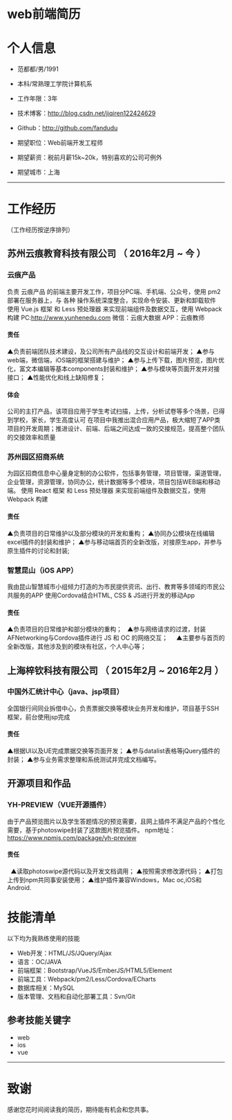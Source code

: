 # web前端简历

# 个人信息

 - 范都都/男/1991 
 - 本科/常熟理工学院计算机系 
 - 工作年限：3年
 - 技术博客：http://blog.csdn.net/jiqiren122424629
 - Github：http://github.com/fandudu

 - 期望职位：Web前端开发工程师
 - 期望薪资：税前月薪15k~20k，特别喜欢的公司可例外
 - 期望城市：上海

---

# 工作经历
（工作经历按逆序排列）

## 苏州云痕教育科技有限公司  （ 2016年2月 ~ 今 ）

### 云痕产品
负责 云痕产品 的前端主要开发工作，项目分PC端、手机端、公众号，使用 pm2 部署在服务器上，与 各种 操作系统深度整合，实现命令安装、更新和卸载软件  
使用 Vue.js 框架 和 Less 预处理器 来实现前端组件及数据交互，使用 Webpack 构建
PC:http://www.yunhenedu.com
微信：云痕大数据
APP：云痕教师

#### 责任
   ▲负责前端团队技术建设，及公司所有产品线的交互设计和前端开发；
   ▲参与web端，微信端，iOS端的框架搭建与维护；
   ▲参与上传下载，图片预览，图片优化，富文本编辑等基本components封装和维护；
   ▲参与模块等页面开发并对接接口；
   ▲性能优化和线上缺陷修复；

#### 体会
公司的主打产品，该项目应用于学生考试扫描，上传，分析试卷等多个场景，已得到学校，家长，学生高度认可
在项目中我推出混合应用产品，极大缩短了APP类项目的开发周期；推进设计、前端、后端之间达成一致的交接规范，提高整个团队的交接效率和质量


### 苏州园区招商系统 
为园区招商信息中心量身定制的办公软件，包括事务管理，项目管理，渠道管理，企业管理，资源管理，协同办公，统计数据等多个模块，项目包括WEB端和移动端。
使用 React 框架 和 Less 预处理器 来实现前端组件及数据交互，使用 Webpack 构建
#### 责任
   ▲负责项目的日常维护以及部分模块的开发和重构；
   ▲协同办公模块在线编辑excel插件的封装和维护；
   ▲参与移动端首页的全新改版，对接原生app，并参与原生插件的讨论和封装;
   
   
### 智慧昆山（iOS APP）
我由昆山智慧城市小组倾力打造的为市民提供资讯、出行、教育等多领域的市民公共服务的APP
使用Cordova结合HTML, CSS & JS进行开发的移动App
#### 责任
   ▲负责项目的日常维护和部分模块的重构；
   ▲参与网络请求的过渡，封装AFNetworking与Cordova插件进行 JS 和 OC 的网络交互；     
   ▲主要参与首页的全新改版，其他涉及到的模块有社区，个人中心等；

## 上海梓钦科技有限公司 （ 2015年2月 ~ 2016年2月 ）

### 中国外汇统计中心（java、jsp项目） 
全国银行间同业拆借中心，负责票据交换等模块业务开发和维护，项目基于SSH框架，前台使用jsp完成
#### 责任
   ▲根据UI以及UE完成票据交换等页面开发；
   ▲参与datalist表格等jQuery插件的封装；
   ▲参与业务需求整理和系统测试并完成文档编写。  

## 开源项目和作品

### YH-PREVIEW（VUE开源插件）
由于产品预览图片以及学生答题情况的预览需要，且网上插件不满足产品的个性化需要，基于photoswipe封装了这款图片预览插件。
npm地址：https://www.npmjs.com/package/yh-preview

#### 责任
   ▲读取photoswipe源代码以及开发文档调用；
   ▲按照需求修改源代码；
   ▲打包上传到npm共同事安装使用；
   ▲维护插件兼容Windows，Mac oc,iOS和Android.


# 技能清单
以下均为我熟练使用的技能

- Web开发：HTML/JS/JQuery/Ajax
- 语言：OC/JAVA
- 前端框架：Bootstrap/VueJS/EmberJS/HTML5/Element
- 前端工具：Webpack/pm2/Less/Cordova/ECharts
- 数据库相关：MySQL
- 版本管理、文档和自动化部署工具：Svn/Git

## 参考技能关键字
- web
- ios
- vue

---

# 致谢
感谢您花时间阅读我的简历，期待能有机会和您共事。
